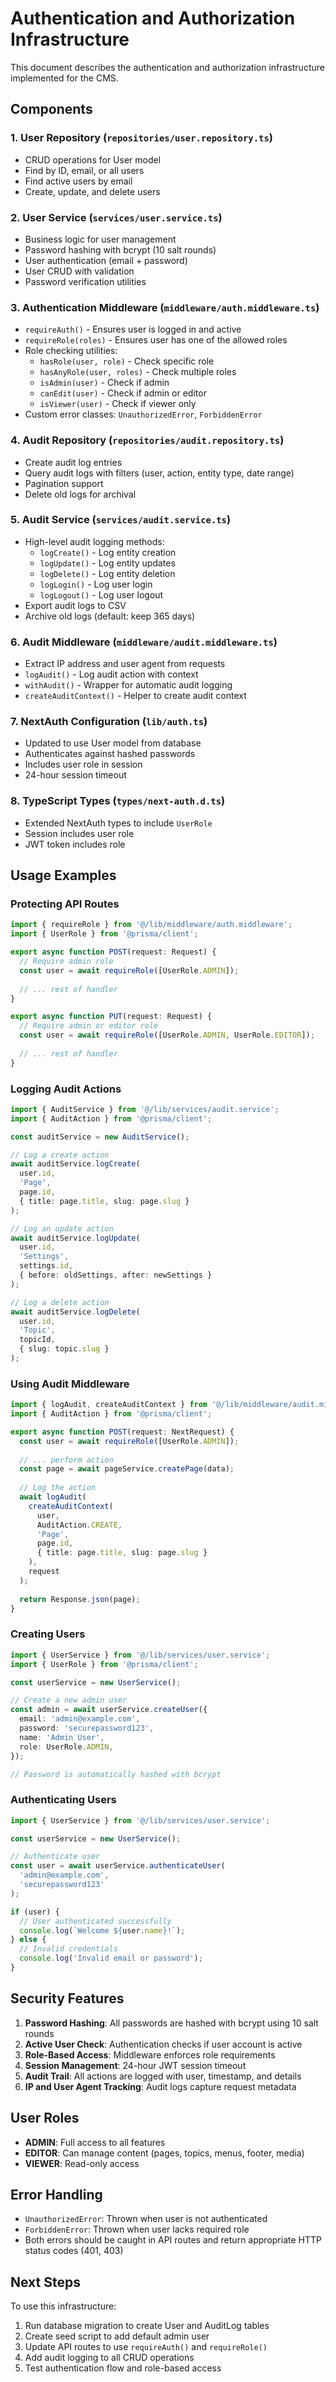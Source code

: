 # Authentication and Authorization Infrastructure

This document describes the authentication and authorization infrastructure implemented for the CMS.

## Components

### 1. User Repository (`repositories/user.repository.ts`)
- CRUD operations for User model
- Find by ID, email, or all users
- Find active users by email
- Create, update, and delete users

### 2. User Service (`services/user.service.ts`)
- Business logic for user management
- Password hashing with bcrypt (10 salt rounds)
- User authentication (email + password)
- User CRUD with validation
- Password verification utilities

### 3. Authentication Middleware (`middleware/auth.middleware.ts`)
- `requireAuth()` - Ensures user is logged in and active
- `requireRole(roles)` - Ensures user has one of the allowed roles
- Role checking utilities:
  - `hasRole(user, role)` - Check specific role
  - `hasAnyRole(user, roles)` - Check multiple roles
  - `isAdmin(user)` - Check if admin
  - `canEdit(user)` - Check if admin or editor
  - `isViewer(user)` - Check if viewer only
- Custom error classes: `UnauthorizedError`, `ForbiddenError`

### 4. Audit Repository (`repositories/audit.repository.ts`)
- Create audit log entries
- Query audit logs with filters (user, action, entity type, date range)
- Pagination support
- Delete old logs for archival

### 5. Audit Service (`services/audit.service.ts`)
- High-level audit logging methods:
  - `logCreate()` - Log entity creation
  - `logUpdate()` - Log entity updates
  - `logDelete()` - Log entity deletion
  - `logLogin()` - Log user login
  - `logLogout()` - Log user logout
- Export audit logs to CSV
- Archive old logs (default: keep 365 days)

### 6. Audit Middleware (`middleware/audit.middleware.ts`)
- Extract IP address and user agent from requests
- `logAudit()` - Log audit action with context
- `withAudit()` - Wrapper for automatic audit logging
- `createAuditContext()` - Helper to create audit context

### 7. NextAuth Configuration (`lib/auth.ts`)
- Updated to use User model from database
- Authenticates against hashed passwords
- Includes user role in session
- 24-hour session timeout

### 8. TypeScript Types (`types/next-auth.d.ts`)
- Extended NextAuth types to include `UserRole`
- Session includes user role
- JWT token includes role

## Usage Examples

### Protecting API Routes

```typescript
import { requireRole } from '@/lib/middleware/auth.middleware';
import { UserRole } from '@prisma/client';

export async function POST(request: Request) {
  // Require admin role
  const user = await requireRole([UserRole.ADMIN]);
  
  // ... rest of handler
}

export async function PUT(request: Request) {
  // Require admin or editor role
  const user = await requireRole([UserRole.ADMIN, UserRole.EDITOR]);
  
  // ... rest of handler
}
```

### Logging Audit Actions

```typescript
import { AuditService } from '@/lib/services/audit.service';
import { AuditAction } from '@prisma/client';

const auditService = new AuditService();

// Log a create action
await auditService.logCreate(
  user.id,
  'Page',
  page.id,
  { title: page.title, slug: page.slug }
);

// Log an update action
await auditService.logUpdate(
  user.id,
  'Settings',
  settings.id,
  { before: oldSettings, after: newSettings }
);

// Log a delete action
await auditService.logDelete(
  user.id,
  'Topic',
  topicId,
  { slug: topic.slug }
);
```

### Using Audit Middleware

```typescript
import { logAudit, createAuditContext } from '@/lib/middleware/audit.middleware';
import { AuditAction } from '@prisma/client';

export async function POST(request: NextRequest) {
  const user = await requireRole([UserRole.ADMIN]);
  
  // ... perform action
  const page = await pageService.createPage(data);
  
  // Log the action
  await logAudit(
    createAuditContext(
      user,
      AuditAction.CREATE,
      'Page',
      page.id,
      { title: page.title, slug: page.slug }
    ),
    request
  );
  
  return Response.json(page);
}
```

### Creating Users

```typescript
import { UserService } from '@/lib/services/user.service';
import { UserRole } from '@prisma/client';

const userService = new UserService();

// Create a new admin user
const admin = await userService.createUser({
  email: 'admin@example.com',
  password: 'securepassword123',
  name: 'Admin User',
  role: UserRole.ADMIN,
});

// Password is automatically hashed with bcrypt
```

### Authenticating Users

```typescript
import { UserService } from '@/lib/services/user.service';

const userService = new UserService();

// Authenticate user
const user = await userService.authenticateUser(
  'admin@example.com',
  'securepassword123'
);

if (user) {
  // User authenticated successfully
  console.log(`Welcome ${user.name}!`);
} else {
  // Invalid credentials
  console.log('Invalid email or password');
}
```

## Security Features

1. **Password Hashing**: All passwords are hashed with bcrypt using 10 salt rounds
2. **Active User Check**: Authentication checks if user account is active
3. **Role-Based Access**: Middleware enforces role requirements
4. **Session Management**: 24-hour JWT session timeout
5. **Audit Trail**: All actions are logged with user, timestamp, and details
6. **IP and User Agent Tracking**: Audit logs capture request metadata

## User Roles

- **ADMIN**: Full access to all features
- **EDITOR**: Can manage content (pages, topics, menus, footer, media)
- **VIEWER**: Read-only access

## Error Handling

- `UnauthorizedError`: Thrown when user is not authenticated
- `ForbiddenError`: Thrown when user lacks required role
- Both errors should be caught in API routes and return appropriate HTTP status codes (401, 403)

## Next Steps

To use this infrastructure:

1. Run database migration to create User and AuditLog tables
2. Create seed script to add default admin user
3. Update API routes to use `requireAuth()` and `requireRole()`
4. Add audit logging to all CRUD operations
5. Test authentication flow and role-based access
